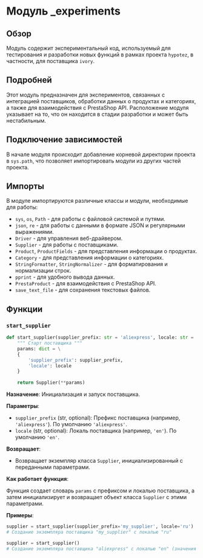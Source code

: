 # Модуль _experiments

## Обзор

Модуль содержит экспериментальный код, используемый для тестирования и разработки новых функций в рамках проекта `hypotez`, в частности, для поставщика `ivory`.

## Подробней

Этот модуль предназначен для экспериментов, связанных с интеграцией поставщиков, обработки данных о продуктах и категориях, а также для взаимодействия с PrestaShop API.
Расположение модуля указывает на то, что он находится в стадии разработки и может быть нестабильным.

## Подключение зависимостей
В начале модуля происходит добавление корневой директории проекта в `sys.path`, что позволяет импортировать модули из других частей проекта.

## Импорты

В модуле импортируются различные классы и модули, необходимые для работы:

- `sys`, `os`, `Path` - для работы с файловой системой и путями.
- `json`, `re` - для работы с данными в формате JSON и регулярными выражениями.
- `Driver` - для управления веб-драйвером.
- `Supplier` - для работы с поставщиками.
- `Product`, `ProductFields` - для представления информации о продуктах.
- `Category` - для представления информации о категориях.
- `StringFormatter`, `StringNormalizer` - для форматирования и нормализации строк.
- `pprint` - для удобного вывода данных.
- `PrestaProduct` - для взаимодействия с PrestaShop API.
- `save_text_file` - для сохранения текстовых файлов.

## Функции

### `start_supplier`

```python
def start_supplier(supplier_prefix: str = 'aliexpress', locale: str = 'en' ):
    """ Старт поставщика """
    params: dict = \
    {
        'supplier_prefix': supplier_prefix,
        'locale': locale
    }
    
    return Supplier(**params)
```

**Назначение**: Инициализация и запуск поставщика.

**Параметры**:

- `supplier_prefix` (str, optional): Префикс поставщика (например, `'aliexpress'`). По умолчанию `'aliexpress'`.
- `locale` (str, optional): Локаль поставщика (например, `'en'`). По умолчанию `'en'`.

**Возвращает**:

- Возвращает экземпляр класса `Supplier`, инициализированный с переданными параметрами.

**Как работает функция**:

Функция создает словарь `params` с префиксом и локалью поставщика, а затем инициализирует и возвращает объект класса `Supplier` с этими параметрами.

**Примеры**:

```python
supplier = start_supplier(supplier_prefix='my_supplier', locale='ru')
# Создание экземпляра поставщика "my_supplier" с локалью "ru"
```

```python
supplier = start_supplier()
# Создание экземпляра поставщика "aliexpress" с локалью "en" (значения по умолчанию)